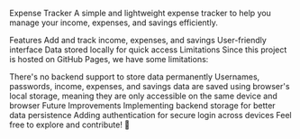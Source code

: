 Expense Tracker
A simple and lightweight expense tracker to help you manage your income, expenses, and savings efficiently.

Features
Add and track income, expenses, and savings
User-friendly interface
Data stored locally for quick access
Limitations
Since this project is hosted on GitHub Pages, we have some limitations:

There's no backend support to store data permanently
Usernames, passwords, income, expenses, and savings data are saved using browser's local storage, meaning they are only accessible on the same device and browser
Future Improvements
Implementing backend storage for better data persistence
Adding authentication for secure login across devices
Feel free to explore and contribute! 🚀







